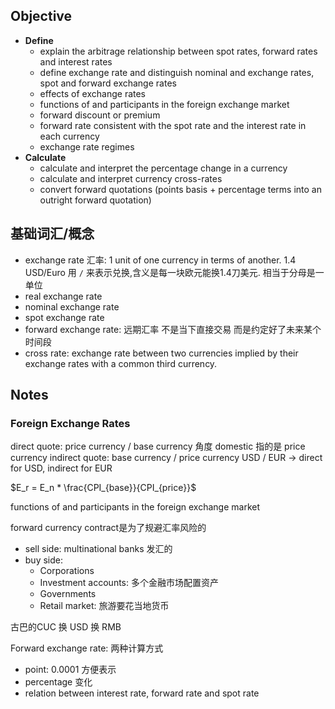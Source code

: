 ## Objective 

* **Define**
  * explain the arbitrage relationship between spot rates, forward rates and interest rates
  * define exchange rate and distinguish nominal and exchange rates, spot and forward exchange rates
  * effects of exchange rates
  * functions of and participants in the foreign exchange market 
  * forward discount or premium 
  * forward rate consistent with the spot rate and the interest rate in each currency 
  * exchange rate regimes 
* **Calculate**
  * calculate and interpret the percentage change in a currency 
  * calculate and interpret currency cross-rates
  * convert forward quotations (points basis + percentage terms into an outright forward quotation)

## 基础词汇/概念
* exchange rate 汇率: 1 unit of one currency in terms of another.  1.4 USD/Euro 用 `/` 来表示兑换,含义是每一块欧元能换1.4刀美元. 相当于分母是一单位
* real exchange rate
* nominal exchange rate
* spot exchange rate
* forward exchange rate: 远期汇率 不是当下直接交易 而是约定好了未来某个时间段
* cross rate: exchange rate between two currencies implied by their exchange rates with a common third currency. 


## Notes

### Foreign Exchange Rates
direct quote: price currency / base currency 角度 domestic 指的是 price currency
indirect quote: base currency / price currency 
USD / EUR -> direct for USD, indirect for EUR 

$E_r = E_n * \frac{CPI_{base}}{CPI_{price}}$

functions of and participants in the foreign exchange market

forward currency contract是为了规避汇率风险的


* sell side: multinational banks 发汇的
* buy side: 
    * Corporations
    * Investment accounts: 多个金融市场配置资产
    * Governments
    * Retail market: 旅游要花当地货币 

古巴的CUC 换 USD 换 RMB

Forward exchange rate: 两种计算方式
* point: 0.0001 方便表示
* percentage 变化
* relation between interest rate, forward rate and spot rate 
